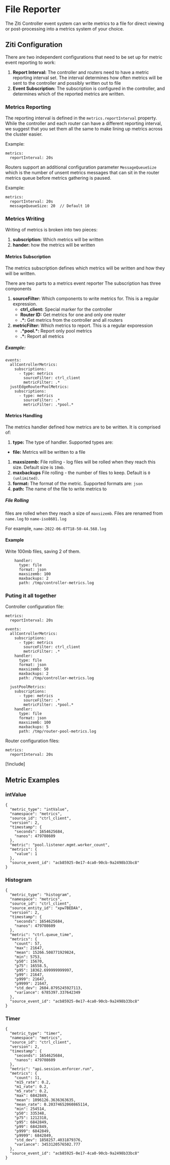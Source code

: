 # File Reporter
The Ziti Controller event system can write metrics to a file for direct viewing or post-processing into a metrics system of your choice.

## Ziti Configuration
There are two independent configurations that need to be set up for metric event reporting to work:
1. **Report Interval:** The controller and routers need to have a metric reporting interval set.  The interval determines how often metrics will be sent to the controller and possibly written out to file
1. **Event Subscription:** The subscription is configured in the controller, and determines which of the reported metrics are written.

### Metrics Reporting
The reporting interval is defined in the `metrics.reportInterval` property. While the controller and each router can have a different reporting interval, we suggest that you set them all the same to make lining up metrics across the cluster easier.

Example:
```
metrics:
  reportInterval: 20s
```

Routers support an additional configuration parameter `MessageQueueSize` which is the number of unsent metrics messages that can sit in the router metrics queue before metrics gathering is paused.

Example:
```
metrics:
  reportInterval: 20s
  messageQueueSize: 20  // Default 10
```


### Metrics Writing

Writing of metrics is broken into two pieces:
1. **subscription:** Which metrics will be written
1. **hander:** how the metrics will be written

#### Metrics Subscription
The metrics subscription defines which metrics will be written and how they will be written. 

There are two parts to a metrics event reporter
The subscription has three components

1. **sourceFilter:** Which components to write metrics for. This is a regular expression. 
    * **ctrl_client:** Special marker for the controller
    * **Router ID:** Get metrics for one and only one router
    * **.\*:** Get metrics from the controller and all routers
1. **metricFilter:** Which metrics to report.  This is a regular exporession
    * **.\*pool.\*:** Report only pool metrics
    * **.\*:** Report all metrics

##### Example:
```
events:
  allControllerMetrics:
    subscriptions:
      - type: metrics
        sourceFilter: ctrl_client
        metricFilter: .*
  justEdgeRouterPoolMetrics:
    subscriptions:
      - type: metrics
        sourceFilter: .*
        metricFilter: .*pool.*
```

#### Metrics Handling
The metrics handler defined how metrics are to be written.  It is comprised of:
1. **type:** The type of handler.  Supported types are:
  * **file:** Metrics will be written to a file
1. **maxsizemb:** File rolling - log files will be rolled when they reach this size.  Default size is `10mb`.
1. **maxbackups** File rolling - the number of files to keep. Default is `0 (unlimited)`.
1. **format:** The format of the metric.  Supported formats are: `json`
1. **path:** The name of the file to write metrics to


##### File Rolling
files are rolled when they reach a size of `maxsizemb`. Files are renamed from `name.log` to `name-iso8601.log`

For example, `name-2022-06-07T18-50-44.568.log`

#### Example

Write 100mb files, saving 2 of them.
```
    handler:
      type: file
      format: json
      maxsizemb: 100
      maxbackups: 2
      path: /tmp/controller-metrics.log
```


### Puting it all together

Controller configuration file:

```
metrics:
  reportInterval: 20s

events:
  allControllerMetrics:
    subscriptions:
      - type: metrics
        sourceFilter: ctrl_client
        metricFilter: .*
    handler:
      type: file
      format: json
      maxsizemb: 50
      maxbackups: 2
      path: /tmp/controller-metrics.log

  justPoolMetrics:
    subscriptions:
      - type: metrics
        sourceFilter: .*
        metricFilter: .*pool.*
    handler:
      type: file
      format: json
      maxsizemb: 100
      maxbackups: 5
      path: /tmp/router-pool-metrics.log
```

Router configuration files:

```
metrics:
  reportInterval: 20s
```

[!include[](./metric-types.md)]

## Metric Examples

### intValue
```
{
  "metric_type": "intValue",
  "namespace": "metrics",
  "source_id": "ctrl_client",
  "version": 2,
  "timestamp": {
    "seconds": 1654625684,
    "nanos": 479708609
  },
  "metric": "pool.listener.mgmt.worker_count",
  "metrics": {
    "value": 1
  },
  "source_event_id": "acb85925-0e17-4ca0-90cb-9a2498b33bc8"
}
```

### Histogram
```
{
  "metric_type": "histogram",
  "namespace": "metrics",
  "source_id": "ctrl_client",
  "source_entity_id": "xpw7BEDAk",
  "version": 2,
  "timestamp": {
    "seconds": 1654625684,
    "nanos": 479708609
  },
  "metric": "ctrl.queue_time",
  "metrics": {
    "count": 57,
    "max": 21647,
    "mean": 15266.508771929824,
    "min": 5753,
    "p50": 15670,
    "p75": 16558.5,
    "p95": 18362.699999999997,
    "p99": 21647,
    "p999": 21647,
    "p9999": 21647,
    "std_dev": 2604.8795245927113,
    "variance": 6785397.337642349
  },
  "source_event_id": "acb85925-0e17-4ca0-90cb-9a2498b33bc8"
}
```

### Timer
```
{
  "metric_type": "timer",
  "namespace": "metrics",
  "source_id": "ctrl_client",
  "version": 2,
  "timestamp": {
    "seconds": 1654625684,
    "nanos": 479708609
  },
  "metric": "api.session.enforcer.run",
  "metrics": {
    "count": 11,
    "m15_rate": 0.2,
    "m1_rate": 0.2,
    "m5_rate": 0.2,
    "max": 6842849,
    "mean": 1096126.3636363635,
    "mean_rate": 0.20374652060865114,
    "min": 254514,
    "p50": 335348,
    "p75": 1212318,
    "p95": 6842849,
    "p99": 6842849,
    "p999": 6842849,
    "p9999": 6842849,
    "std_dev": 1858257.4031879376,
    "variance": 3453120576502.777
  },
  "source_event_id": "acb85925-0e17-4ca0-90cb-9a2498b33bc8"
}
```
